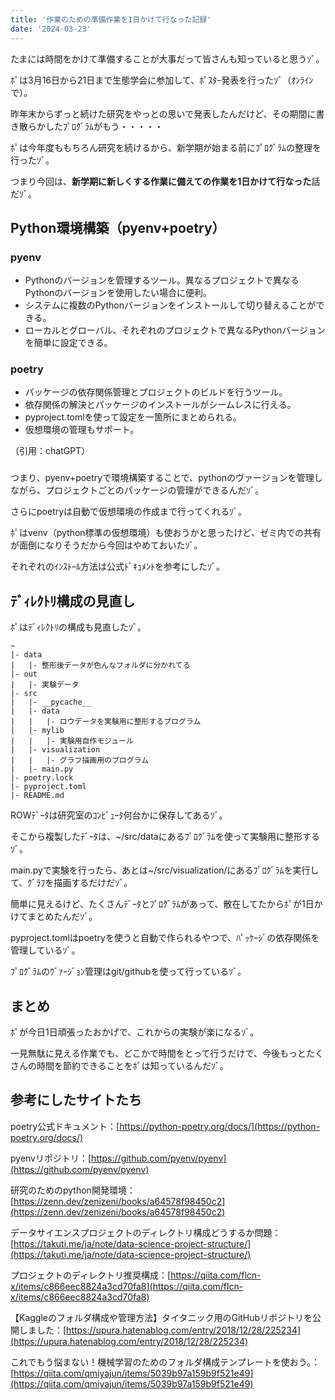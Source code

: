 ```yaml
---
title: '作業のための準備作業を1日かけて行なった記録'
date: '2024-03-23'
---
```


たまには時間をかけて準備することが大事だって皆さんも知っていると思うｿﾞ。

ﾎﾟは3月16日から21日まで生態学会に参加して、ﾎﾟｽﾀｰ発表を行ったｿﾞ（ｵﾝﾗｲﾝで）。

昨年末からずっと続けた研究をやっとの思いで発表したんだけど、その期間に書き散らかしたﾌﾟﾛｸﾞﾗﾑがもう・・・・・

ﾎﾟは今年度ももちろん研究を続けるから、新学期が始まる前にﾌﾟﾛｸﾞﾗﾑの整理を行ったｿﾞ。

つまり今回は、**新学期に新しくする作業に備えての作業を1日かけて行なった**話だｿﾞ。

## Python環境構築（pyenv+poetry）
### pyenv

- Pythonのバージョンを管理するツール。異なるプロジェクトで異なるPythonのバージョンを使用したい場合に便利。
- システムに複数のPythonバージョンをインストールして切り替えることができる。
- ローカルとグローバル、それぞれのプロジェクトで異なるPythonバージョンを簡単に設定できる。

### poetry
- パッケージの依存関係管理とプロジェクトのビルドを行うツール。
- 依存関係の解決とパッケージのインストールがシームレスに行える。
- pyproject.tomlを使って設定を一箇所にまとめられる。
- 仮想環境の管理もサポート。

（引用：chatGPT）
###

つまり、pyenv+poetryで環境構築することで、pythonのヴァージョンを管理しながら、プロジェクトごとのパッケージの管理ができるんだｿﾞ。

さらにpoetryは自動で仮想環境の作成まで行ってくれるｿﾞ。

ﾎﾟはvenv（python標準の仮想環境）も使おうかと思ったけど、ゼミ内での共有が面倒になりそうだから今回はやめておいたｿﾞ。

それぞれのｲﾝｽﾄｰﾙ方法は公式ﾄﾞｷｭﾒﾝﾄを参考にしたｿﾞ。

## ﾃﾞｨﾚｸﾄﾘ構成の見直し
ﾎﾟはﾃﾞｨﾚｸﾄﾘの構成も見直したｿﾞ。

```
~
|- data
|	|- 整形後データが色んなフォルダに分かれてる
|- out
|	|- 実験データ
|- src
|	|- __pycache__
|	|- data
|	|	|- ロウデータを実験用に整形するプログラム
|	|- mylib
|	|	|- 実験用自作モジュール
|	|- visualization
|	|	|- グラフ描画用のプログラム
|	|- main.py
|- poetry.lock
|- pyproject.toml
|- README.md
```

ROWﾃﾞｰﾀは研究室のｺﾝﾋﾟｭｰﾀ何台かに保存してあるｿﾞ。

そこから複製したﾃﾞｰﾀは、~/src/dataにあるﾌﾟﾛｸﾞﾗﾑを使って実験用に整形するｿﾞ。

main.pyで実験を行ったら、あとは~/src/visualization/にあるﾌﾟﾛｸﾞﾗﾑを実行して、ｸﾞﾗﾌを描画するだけだｿﾞ。

簡単に見えるけど、たくさんﾃﾞｰﾀとﾌﾟﾛｸﾞﾗﾑがあって、散在してたからﾎﾟが1日かけてまとめたんだｿﾞ。

pyproject.tomlはpoetryを使うと自動で作られるやつで、ﾊﾟｯｹｰｼﾞの依存関係を管理しているｿﾞ。

ﾌﾟﾛｸﾞﾗﾑのｳﾞｧｰｼﾞｮﾝ管理はgit/githubを使って行っているｿﾞ。

## まとめ
ﾎﾟが今日1日頑張ったおかげで、これからの実験が楽になるｿﾞ。

一見無駄に見える作業でも、どこかで時間をとって行うだけで、今後もっとたくさんの時間を節約できることをﾎﾟは知っているんだｿﾞ。

## 参考にしたサイトたち
poetry公式ドキュメント：[https://python-poetry.org/docs/](https://python-poetry.org/docs/)

pyenvリポジトリ：[https://github.com/pyenv/pyenv](https://github.com/pyenv/pyenv)

研究のためのpython開発環境：[https://zenn.dev/zenizeni/books/a64578f98450c2](https://zenn.dev/zenizeni/books/a64578f98450c2)

データサイエンスプロジェクトのディレクトリ構成どうするか問題：[https://takuti.me/ja/note/data-science-project-structure/](https://takuti.me/ja/note/data-science-project-structure/)

プロジェクトのディレクトリ推奨構成：[https://qiita.com/flcn-x/items/c866eec8824a3cd70fa8](https://qiita.com/flcn-x/items/c866eec8824a3cd70fa8)

【Kaggleのフォルダ構成や管理方法】タイタニック用のGitHubリポジトリを公開しました：[https://upura.hatenablog.com/entry/2018/12/28/225234](https://upura.hatenablog.com/entry/2018/12/28/225234)

これでもう悩まない！機械学習のためのフォルダ構成テンプレートを使おう。：[https://qiita.com/qmiyajun/items/5039b97a159b9f521e49](https://qiita.com/qmiyajun/items/5039b97a159b9f521e49)